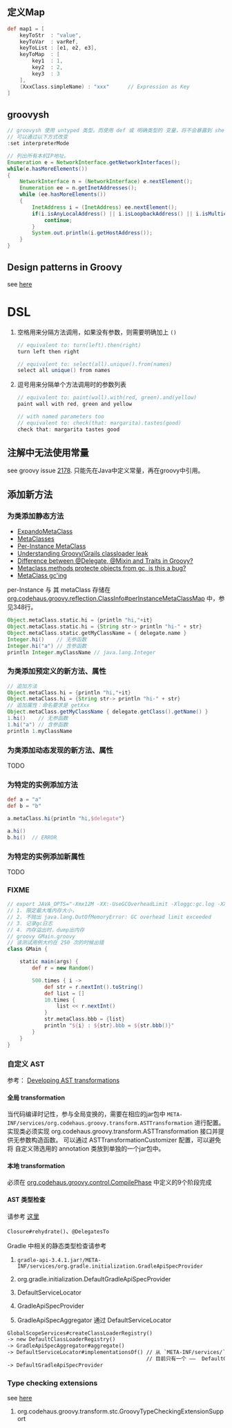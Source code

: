 ## 定义Map

```groovy
def map1 = [
    keyToStr  : "value",
    keyToVar  : varRef,
    keyToList : [e1, e2, e3],
    keyToMap  : [
        key1  : 1,
        key2  : 2,
        key3  : 3
    ],
    (XxxClass.simpleName) : "xxx"      // Expression as Key
]
```

## groovysh

```java
// groovysh 使用 untyped 类型。而使用 def 或 明确类型的 变量，将不会暴露到 shell 环境中。
// 可以通过以下方式改变
:set interpreterMode

// 列出所有本机IP地址。
Enumeration e = NetworkInterface.getNetworkInterfaces();
while(e.hasMoreElements())
{
    NetworkInterface n = (NetworkInterface) e.nextElement();
    Enumeration ee = n.getInetAddresses();
    while (ee.hasMoreElements())
    {
        InetAddress i = (InetAddress) ee.nextElement();
        if(i.isAnyLocalAddress() || i.isLoopbackAddress() || i.isMulticastAddress() || i.getAddress().length != 4){
            continue;
        }
        System.out.println(i.getHostAddress());
    }
}

```

## Design patterns in Groovy

see [here](http://www.groovy-lang.org/design-patterns.html#_pimp_my_library_pattern)


# DSL

1. 空格用来分隔方法调用，如果没有参数，则需要明确加上 `()`

    ```groovy
    // equivalent to: turn(left).then(right)
    turn left then right
 
    // equivalent to: select(all).unique().from(names)
    select all unique() from names
    ```
1. 逗号用来分隔单个方法调用时的参数列表

    ```groovy
    // equivalent to: paint(wall).with(red, green).and(yellow)
    paint wall with red, green and yellow
 
    // with named parameters too
    // equivalent to: check(that: margarita).tastes(good)
    check that: margarita tastes good
    ```

## 注解中无法使用常量

see groovy issue [2178](https://issues.apache.org/jira/browse/GROOVY-3278).
只能先在Java中定义常量，再在groovy中引用。


## 添加新方法

### 为类添加静态方法

* [ExpandoMetaClass](http://groovy.codehaus.org/ExpandoMetaClass)
* [MetaClasses](http://groovy.codehaus.org/JN3525-MetaClasses)
* [Per-Instance MetaClass](http://groovy.codehaus.org/Per-Instance+MetaClass)
* [Understanding Groovy/Grails classloader leak](http://stackoverflow.com/questions/24169976/understanding-groovy-grails-classloader-leak)
* [Difference between @Delegate, @Mixin and Traits in Groovy?](http://stackoverflow.com/questions/23121890/difference-between-delegate-mixin-and-traits-in-groovy)
* [Metaclass methods protecte objects from gc, is this a bug?](http://groovy.329449.n5.nabble.com/Metaclass-methods-protecte-objects-from-gc-is-this-a-bug-td368195.html)
* [MetaClass gc'ing](http://groovy.329449.n5.nabble.com/MetaClass-gc-ing-td381842.html)

per-Instance 与 其 metaClass 存储在 [org.codehaus.groovy.reflection.ClassInfo#perInstanceMetaClassMap](https://github.com/groovy/groovy-core/blob/master/src/main/org/codehaus/groovy/reflection/ClassInfo.java#L384) 中，参见348行。


```groovy
Object.metaClass.static.hi = {println "hi,"+it}
Object.metaClass.static.hi = {String str-> println "hi-" + str}
Object.metaClass.static.getMyClassName = { delegate.name }
Integer.hi()    // 无参函数
Integer.hi("a") // 含参函数
println Integer.myClassName // java.lang.Integer
```

### 为类添加预定义的新方法、属性

```groovy
// 追加方法
Object.metaClass.hi = {println "hi,"+it}
Object.metaClass.hi = {String str-> println "hi-" + str}
// 追加属性：命名要求是 getXxx
Object.metaClass.getMyClassName { delegate.getClass().getName() }
1.hi()    // 无参函数
1.hi("a") // 含参函数
println 1.myClassName
```

### 为类添加动态发现的新方法、属性

TODO

### 为特定的实例添加方法

```groovy
def a = "a"
def b = "b"

a.metaClass.hi{println "hi,$delegate"}

a.hi()
b.hi()  // ERROR
```

### 为特定的实例添加新属性

TODO

### FIXME

```groovy
// export JAVA_OPTS="-Xmx12M -XX:-UseGCOverheadLimit -Xloggc:gc.log -XX:+HeapDumpOnOutOfMemoryError -XX:HeapDumpPath=oom.dump.hprof"
// 1. 限定最大堆内存大小，
// 2. 不抛出 java.lang.OutOfMemoryError: GC overhead limit exceeded
// 3. 记录gc日志
// 4. 内存溢出时，dump出内存
// groovy GMain.groovy
// 该测试用例大约在 250 次的时候出错
class GMain {

	static main(args) {
		def r = new Random()

		500.times { i ->
			def str = r.nextInt().toString()
			def list = []
			10.times {
				list << r.nextInt()
			}
			str.metaClass.bbb = {list}
			println "${i} : ${str}.bbb = ${str.bbb()}"
		}
	}
}

```



### 自定义 AST 

参考： 
[Developing AST transformations](http://groovy-lang.org/metaprogramming.html#developing-ast-xforms)

#### 全局 transformation 
当代码编译时记性，参与全局变换的，需要在相应的jar包中 
`META-INF/services/org.codehaus.groovy.transform.ASTTransformation`
 进行配置。实现类必须实现 org.codehaus.groovy.transform.ASTTransformation 接口并提供无参数构造函数。
 可以通过 ASTTransformationCustomizer 配置，可以避免将 自定义筛选用的 annotation 类放到单独的一个jar包中。
 
#### 本地 transformation
必须在 [org.codehaus.groovy.control.CompilePhase](http://docs.groovy-lang.org/2.4.8/html/gapi/index.html?org/codehaus/groovy/control/CompilePhase.html) 
中定义的9个阶段完成



#### AST 类型检查

请参考 [这里](http://groovy-lang.org/dsls.html#section-delegatesto)

 `Closure#rehydrate()`、`@DelegatesTo`

Gradle 中相关的静态类型检查请参考

1. `gradle-api-3.4.1.jar!/META-INF/services/org.gradle.initialization.GradleApiSpecProvider`
1. org.gradle.initialization.DefaultGradleApiSpecProvider
1. DefaultServiceLocator
1. GradleApiSpecProvider

1. GradleApiSpecAggregator 通过 DefaultServiceLocator 

```txt
GlobalScopeServices#createClassLoaderRegistry()
-> new DefaultClassLoaderRegistry()
-> GradleApiSpecAggregator#aggregate()
-> DefaultServiceLocator#implementationsOf() // 从 `META-INF/services/` 找出实现了 GradleApiSpecProvider 的服务类，
                                             // 目前只有一个 ——  DefaultGradleApiSpecProvider
-> DefaultGradleApiSpecProvider
```

### Type checking extensions

see [here](http://docs.groovy-lang.org/latest/html/documentation/type-checking-extensions.html)


1. org.codehaus.groovy.transform.stc.GroovyTypeCheckingExtensionSupport

